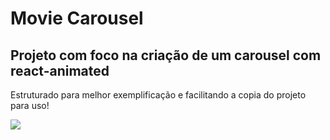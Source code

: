 # Movie Carousel

## Projeto com foco na criação de um carousel com react-animated

Estruturado para melhor exemplificação e facilitando a copia do projeto para uso!

![](./movie.gif)
